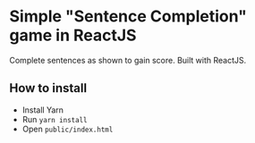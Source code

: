 ﻿# Simple "Sentence Completion" game in ReactJS
 
 Complete sentences as shown to gain score. Built with ReactJS.
 
 ## How to install
  - Install Yarn
  - Run ```yarn install```
  - Open ```public/index.html```
